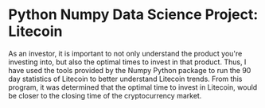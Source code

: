# Python Numpy Data Science Project: Litecoin

As an investor, it is important to not only understand the product you're investing into, but also the optimal times to invest in that product. Thus, I have used the tools provided by the Numpy Python package to run the 90 day statistics of Litecoin to better understand Litecoin trends. From this program, it was determined that the optimal time to invest in Litecoin, would be closer to the closing time of the cryptocurrency market. 
